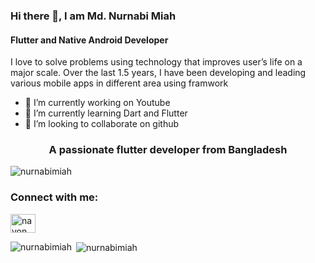 ### Hi there 👋, I am Md. Nurnabi Miah 
#### Flutter and Native Android Developer

I love to solve problems using technology that improves user’s life on a major scale. Over the last 1.5 years, I have been developing and leading various mobile apps in different area using framwork  

- 🔭 I’m currently working on Youtube 
- 🌱 I’m currently learning Dart and Flutter 
- 👯 I’m looking to collaborate on github   

<h3 align="center">A passionate flutter developer from Bangladesh</h3>

<p align="left"> <img src="https://komarev.com/ghpvc/?username=nurnabimiah&label=Profile%20views&color=0e75b6&style=flat" alt="nurnabimiah" /> </p>



<h3 align="left">Connect with me:</h3>
<p align="left">
<a href="https://www.youtube.com/c/www.youtube.com/channel/nayon ahmed" target="blank"><img align="center" src="https://raw.githubusercontent.com/rahuldkjain/github-profile-readme-generator/master/src/images/icons/Social/youtube.svg" alt="nayon ahmed" height="30" width="40" /></a>
</p>


<p><img align="left" src="https://github-readme-stats.vercel.app/api/top-langs?username=nurnabimiah&show_icons=true&locale=en&layout=compact" alt="nurnabimiah" /></p>

<p>&nbsp;<img align="center" src="https://github-readme-stats.vercel.app/api?username=nurnabimiah&show_icons=true&locale=en" alt="nurnabimiah" /></p>



